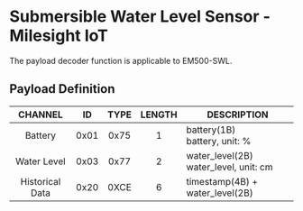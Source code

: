# Submersible Water Level Sensor - Milesight IoT

The payload decoder function is applicable to EM500-SWL.

## Payload Definition

|     CHANNEL     |  ID  | TYPE | LENGTH | DESCRIPTION                               |
| :-------------: | :--: | :--: | :----: | ----------------------------------------- |
|     Battery     | 0x01 | 0x75 |   1    | battery(1B)<br/>battery, unit: %          |
|   Water Level   | 0x03 | 0x77 |   2    | water_level(2B)<br/>water_level, unit: cm |
| Historical Data | 0x20 | 0XCE |   6    | timestamp(4B) + water_level(2B)           |